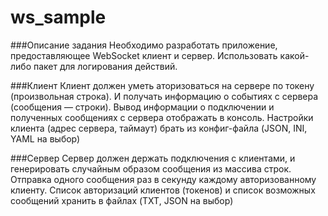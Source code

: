 # ws_sample
###Описание задания
Необходимо разработать приложение, предоставляющее WebSocket клиент и сервер. Использовать какой-либо пакет для логирования действий.

###Клиент
Клиент должен уметь аторизоваться на сервере по токену (произвольная строка). И получать информацию о событиях с сервера (сообщения — строки). 
Вывод  информации о подключении и полученных сообщениях с сервера отображать в консоль.
Настройки клиента (адрес сервера, таймаут) брать из конфиг-файла (JSON, INI, YAML на выбор)

###Сервер
Сервер должен держать подключения с клиентами, и генерировать случайным образом сообщения из массива строк. Отправка одного сообщения раз в секунду каждому авторизованному клиенту. Список авторизаций клиентов (токенов) и список возможных сообщений хранить в файлах (TXT, JSON на выбор)
